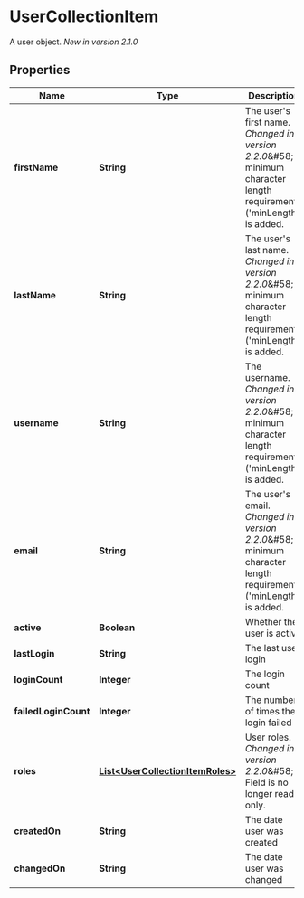 

# UserCollectionItem

A user object.  *New in version 2.1.0* 

## Properties

Name | Type | Description | Notes
------------ | ------------- | ------------- | -------------
**firstName** | **String** | The user&#39;s first name.  *Changed in version 2.2.0*&amp;#58; A minimum character length requirement (&#39;minLength&#39;) is added.  |  [optional]
**lastName** | **String** | The user&#39;s last name.  *Changed in version 2.2.0*&amp;#58; A minimum character length requirement (&#39;minLength&#39;) is added.  |  [optional]
**username** | **String** | The username.  *Changed in version 2.2.0*&amp;#58; A minimum character length requirement (&#39;minLength&#39;) is added.  |  [optional]
**email** | **String** | The user&#39;s email.  *Changed in version 2.2.0*&amp;#58; A minimum character length requirement (&#39;minLength&#39;) is added.  |  [optional]
**active** | **Boolean** | Whether the user is active |  [optional] [readonly]
**lastLogin** | **String** | The last user login |  [optional] [readonly]
**loginCount** | **Integer** | The login count |  [optional] [readonly]
**failedLoginCount** | **Integer** | The number of times the login failed |  [optional] [readonly]
**roles** | [**List&lt;UserCollectionItemRoles&gt;**](UserCollectionItemRoles.md) | User roles.  *Changed in version 2.2.0*&amp;#58; Field is no longer read-only.  |  [optional]
**createdOn** | **String** | The date user was created |  [optional] [readonly]
**changedOn** | **String** | The date user was changed |  [optional] [readonly]



